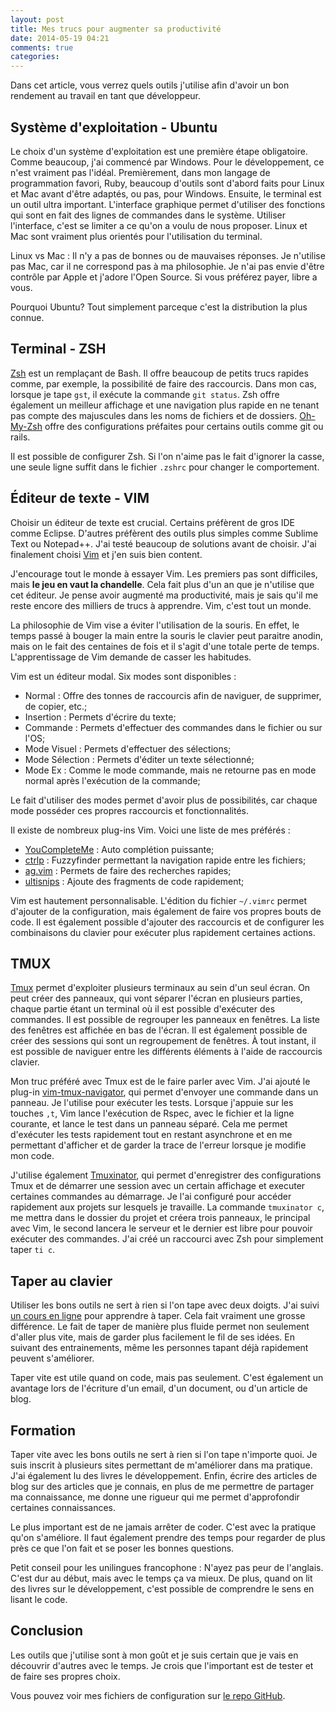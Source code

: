 ```yaml
---
layout: post
title: Mes trucs pour augmenter sa productivité
date: 2014-05-19 04:21
comments: true
categories:
---
```


Dans cet article, vous verrez quels outils j'utilise afin d'avoir un bon
rendement au travail en tant que développeur.

<!--more-->

## Système d'exploitation - Ubuntu

Le choix d'un système d'exploitation est une première étape obligatoire. Comme
beaucoup, j'ai commencé par Windows. Pour le développement, ce n'est
vraiment pas l'idéal. Premièrement, dans mon langage de programmation favori, Ruby,
beaucoup d'outils sont d'abord faits pour Linux et Mac avant d'être adaptés, ou
pas, pour Windows. Ensuite, le terminal est un outil ultra important.
L'interface graphique permet d'utiliser des fonctions qui sont en fait des
lignes de commandes dans le système. Utiliser l'interface, c'est se limiter a
ce qu'on a voulu de nous proposer. Linux et Mac sont vraiment plus orientés
pour l'utilisation du terminal.

Linux vs Mac : Il n'y a pas de bonnes ou de mauvaises réponses. Je n'utilise pas
Mac, car il ne correspond pas à ma philosophie. Je n'ai pas envie d'être
contrôle par Apple et j'adore l'Open Source. Si vous préférez payer, libre a
vous.

Pourquoi Ubuntu? Tout simplement parceque c'est la distribution la plus connue.

## Terminal - ZSH

[Zsh](http://www.zsh.org/) est un remplaçant de Bash. Il offre beaucoup de petits
trucs rapides comme, par exemple, la possibilité de faire des raccourcis. Dans
mon cas, lorsque je tape `gst`, il exécute la commande `git status`. Zsh offre
également un meilleur affichage et une navigation plus rapide en ne tenant pas
compte des majuscules dans les noms de fichiers et de dossiers. [Oh-My-Zsh](https://github.com/robbyrussell/oh-my-zsh) offre
des configurations préfaites pour certains outils comme git ou rails.

Il est possible de configurer Zsh. Si l'on n'aime pas le fait d'ignorer la
casse, une seule ligne suffit dans le fichier `.zshrc` pour changer le
comportement.

## Éditeur de texte - VIM

Choisir un éditeur de texte est crucial. Certains préfèrent de gros IDE comme
Eclipse. D'autres préfèrent des outils plus simples comme Sublime Text ou
Notepad++. J'ai testé beaucoup de solutions avant de choisir. J'ai finalement
choisi [Vim](http://www.vim.org/) et j'en suis bien content.

J'encourage tout le monde à essayer Vim. Les premiers pas sont difficiles, mais
**le jeu en vaut la chandelle**. Cela fait plus d'un an que je n'utilise que
cet éditeur. Je pense avoir augmenté ma productivité, mais je sais qu'il me
reste encore des milliers de trucs à apprendre. Vim, c'est tout un monde.

La philosophie de Vim vise a éviter l'utilisation de la souris. En effet, le
temps passé à bouger la main entre la souris le clavier peut paraitre anodin,
mais on le fait des centaines de fois et il s'agit d'une totale perte de temps.
L'apprentissage de Vim demande de casser les habitudes.

Vim est un éditeur modal. Six modes sont disponibles :

* Normal : Offre des tonnes de raccourcis afin de naviguer, de supprimer, de
copier, etc.;
* Insertion : Permets d'écrire du texte;
* Commande : Permets d'effectuer des commandes dans le fichier ou sur l'OS;
* Mode Visuel : Permets d'effectuer des sélections;
* Mode Sélection : Permets d'éditer un texte sélectionné;
* Mode Ex : Comme le mode commande, mais ne retourne pas en mode normal après
  l'exécution de la commande;

Le fait d'utiliser des modes permet d'avoir plus de possibilités, car chaque mode
posséder ces propres raccourcis et fonctionnalités.

Il existe de nombreux plug-ins Vim. Voici une liste de mes préférés :

* [YouCompleteMe](https://github.com/Valloric/YouCompleteMe) : Auto complétion puissante;
* [ctrlp](https://github.com/kien/ctrlp.vim) : Fuzzyfinder permettant la navigation rapide entre les fichiers;
* [ag.vim](https://github.com/rking/ag.vim) : Permets de faire des recherches rapides;
* [ultisnips](https://github.com/SirVer/ultisnips) : Ajoute des fragments de code rapidement;

Vim est hautement personnalisable. L'édition du fichier `~/.vimrc` permet
d'ajouter de la configuration, mais également de faire vos propres bouts de
code. Il est également possible d'ajouter des raccourcis et de configurer les
combinaisons du clavier pour exécuter plus rapidement certaines actions.

## TMUX

[Tmux](http://tmux.sourceforge.net/) permet d'exploiter plusieurs terminaux au sein d'un seul écran. On peut
créer des panneaux, qui vont séparer l'écran en plusieurs parties, chaque
partie étant un terminal où il est possible d'exécuter des commandes. Il est
possible de regrouper les panneaux en fenêtres. La liste des fenêtres est
affichée en bas de l'écran. Il est également possible de créer des sessions
qui sont un regroupement de fenêtres. À tout instant, il est possible de
naviguer entre les différents éléments à l'aide de raccourcis clavier.

Mon truc préféré avec Tmux est de le faire parler avec Vim. J'ai ajouté le
plug-in [vim-tmux-navigator](https://github.com/christoomey/vim-tmux-navigator), qui permet d'envoyer une commande dans un panneau.
Je l'utilise pour exécuter les tests. Lorsque j'appuie sur les touches `,t`,
Vim lance l'exécution de Rspec, avec le fichier et la ligne courante, et lance
le test dans un panneau séparé. Cela me permet d'exécuter les tests rapidement
tout en restant asynchrone et en me permettant d'afficher et de garder la trace
de l'erreur lorsque je modifie mon code.

J'utilise également [Tmuxinator](https://github.com/tmuxinator/tmuxinator), qui permet d'enregistrer des configurations Tmux
et de démarrer une session avec un certain affichage et executer certaines
commandes au démarrage. Je l'ai configuré pour accéder rapidement aux projets
sur lesquels je travaille. La commande `tmuxinator c`, me mettra dans le dossier
du projet et créera trois panneaux, le principal avec Vim, le second lancera le
serveur et le dernier est libre pour pouvoir exécuter des commandes. J'ai créé
un raccourci avec Zsh pour simplement taper `ti c`.

## Taper au clavier

Utiliser les bons outils ne sert à rien si l'on tape avec deux doigts. J'ai
suivi [un cours en ligne](http://www.typingweb.com/) pour apprendre à taper. Cela fait vraiment une grosse
différence. Le fait de taper de manière plus fluide permet non seulement
d'aller plus vite, mais de garder plus facilement le fil de ses idées. En
suivant des entrainements, même les personnes tapant déjà rapidement peuvent
s'améliorer.

Taper vite est utile quand on code, mais pas seulement. C'est également un
avantage lors de l'écriture d'un email, d'un document, ou d'un article de blog.

## Formation

Taper vite avec les bons outils ne sert à rien si l'on tape n'importe quoi. Je
suis inscrit à plusieurs sites permettant de m'améliorer dans ma pratique. J'ai
également lu des livres le développement. Enfin, écrire des articles de blog
sur des articles que je connais, en plus de me permettre de partager ma connaissance,
me donne une rigueur qui me permet d'approfondir certaines connaissances.

Le plus important est de ne jamais arrêter de coder. C'est avec la pratique
qu'on s'améliore. Il faut également prendre des temps pour regarder de plus
près ce que l'on fait et se poser les bonnes questions.

Petit conseil pour les unilingues francophone : N'ayez pas peur de l'anglais.
C'est dur au début, mais avec le temps ça va mieux. De plus, quand on lit des
livres sur le développement, c'est possible de comprendre le sens en lisant le
code.

## Conclusion

Les outils que j'utilise sont à mon goût et je suis certain que je vais en
découvrir d'autres avec le temps. Je crois que l'important est de tester et de
faire ses propres choix.

Vous pouvez voir mes fichiers de configuration sur [le repo GitHub](https://github.com/GCorbel/dotfiles).
